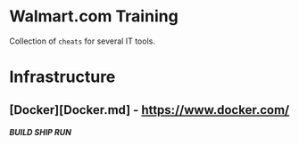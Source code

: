 Walmart.com Training
====================

Collection of `cheats` for several IT tools.

# Infrastructure

## [Docker][Docker.md] - https://www.docker.com/
##### BUILD SHIP RUN
